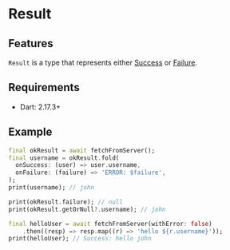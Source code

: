 # Result

## Features

`Result` is a type that represents either [Success](lib/src/success.dart) or [Failure](lib/src/failure.dart).

## Requirements

- Dart: 2.17.3+

## Example

```dart
final okResult = await fetchFromServer();
final username = okResult.fold(
  onSuccess: (user) => user.username,
  onFailure: (failure) => 'ERROR: $failure',
);
print(username); // john

print(okResult.failure); // null
print(okResult.getOrNull?.username); // john

final helloUser = await fetchFromServer(withError: false)
    .then((resp) => resp.map((r) => 'hello ${r.username}'));
print(helloUser); // Success: hello john
```
